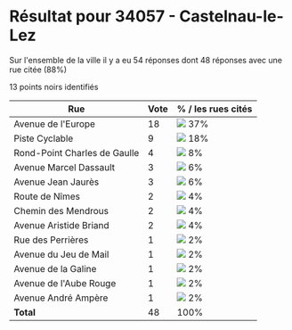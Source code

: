 # Résultat pour 34057 - Castelnau-le-Lez

Sur l'ensemble de la ville il y a eu 54 réponses dont 48 réponses avec une rue citée (88%)

13 points noirs identifiés

| Rue | Vote | % / les rues cités|
|-----|------|-------------------|
| Avenue de l'Europe | 18 | <img src="../../img/bar_37.gif" />&nbsp;37%|
| Piste Cyclable | 9 | <img src="../../img/bar_18.gif" />&nbsp;18%|
| Rond-Point Charles de Gaulle | 4 | <img src="../../img/bar_8.gif" />&nbsp;8%|
| Avenue Marcel Dassault | 3 | <img src="../../img/bar_6.gif" />&nbsp;6%|
| Avenue Jean Jaurès | 3 | <img src="../../img/bar_6.gif" />&nbsp;6%|
| Route de Nîmes | 2 | <img src="../../img/bar_4.gif" />&nbsp;4%|
| Chemin des Mendrous | 2 | <img src="../../img/bar_4.gif" />&nbsp;4%|
| Avenue Aristide Briand | 2 | <img src="../../img/bar_4.gif" />&nbsp;4%|
| Rue des Perrières | 1 | <img src="../../img/bar_2.gif" />&nbsp;2%|
| Avenue du Jeu de Mail | 1 | <img src="../../img/bar_2.gif" />&nbsp;2%|
| Avenue de la Galine | 1 | <img src="../../img/bar_2.gif" />&nbsp;2%|
| Avenue de l'Aube Rouge | 1 | <img src="../../img/bar_2.gif" />&nbsp;2%|
| Avenue André Ampère | 1 | <img src="../../img/bar_2.gif" />&nbsp;2%|
| **Total** | 48 | 100%|
